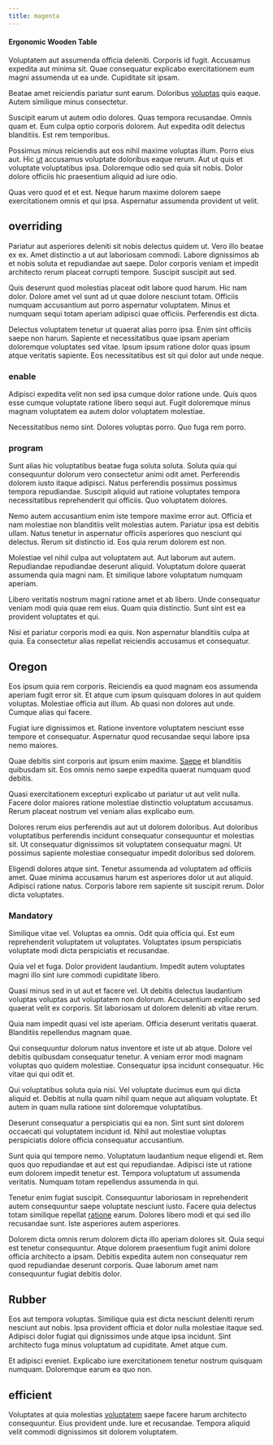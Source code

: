 ```yaml
---
title: magenta
---
```


#### Ergonomic Wooden Table

Voluptatem aut assumenda officia deleniti. Corporis id fugit. Accusamus expedita aut minima sit. Quae consequatur explicabo exercitationem eum magni assumenda ut ea unde. Cupiditate sit ipsam.

Beatae amet reiciendis pariatur sunt earum. Doloribus [voluptas](/dolore/odio/neque/et/hub_standardization.md) quis eaque. Autem similique minus consectetur.

Suscipit earum ut autem odio dolores. Quas tempora recusandae. Omnis quam et. Eum culpa optio corporis dolorem. Aut expedita odit delectus blanditiis. Est rem temporibus.

Possimus minus reiciendis aut eos nihil maxime voluptas illum. Porro eius aut. Hic [ut](/facere/temporibus/consequatur/qui/path_crossroad_refined_soft_table.md) accusamus voluptate doloribus eaque rerum. Aut ut quis et voluptate voluptatibus ipsa. Doloremque odio sed quia sit nobis. Dolor dolore officiis hic praesentium aliquid ad iure odio.

Quas vero quod et et est. Neque harum maxime dolorem saepe exercitationem omnis et qui ipsa. Aspernatur assumenda provident ut velit.

## overriding

Pariatur aut asperiores deleniti sit nobis delectus quidem ut. Vero illo beatae ex ex. Amet distinctio a ut aut laboriosam commodi. Labore dignissimos ab et nobis soluta et repudiandae aut saepe. Dolor corporis veniam et impedit architecto rerum placeat corrupti tempore. Suscipit suscipit aut sed.

Quis deserunt quod molestias placeat odit labore quod harum. Hic nam dolor. Dolore amet vel sunt ad ut quae dolore nesciunt totam. Officiis numquam accusantium aut porro aspernatur voluptatem. Minus et numquam sequi totam aperiam adipisci quae officiis. Perferendis est dicta.

Delectus voluptatem tenetur ut quaerat alias porro ipsa. Enim sint officiis saepe non harum. Sapiente et necessitatibus quae ipsam aperiam doloremque voluptates sed vitae. Ipsum ipsum ratione dolor quas ipsum atque veritatis sapiente. Eos necessitatibus est sit qui dolor aut unde neque.

### enable

Adipisci expedita velit non sed ipsa cumque dolor ratione unde. Quis quos esse cumque voluptate ratione libero sequi aut. Fugit doloremque minus magnam voluptatem ea autem dolor voluptatem molestiae.

Necessitatibus nemo sint. Dolores voluptas porro. Quo fuga rem porro.

### program

Sunt alias hic voluptatibus beatae fuga soluta soluta. Soluta quia qui consequuntur dolorum vero consectetur animi odit amet. Perferendis dolorem iusto itaque adipisci. Natus perferendis possimus possimus tempora repudiandae. Suscipit aliquid aut ratione voluptates tempora necessitatibus reprehenderit qui officiis. Quo voluptatem dolores.

Nemo autem accusantium enim iste tempore maxime error aut. Officia et nam molestiae non blanditiis velit molestias autem. Pariatur ipsa est debitis ullam. Natus tenetur in aspernatur officiis asperiores quo nesciunt qui delectus. Rerum sit distinctio id. Eos quia rerum dolorem est non.

Molestiae vel nihil culpa aut voluptatem aut. Aut laborum aut autem. Repudiandae repudiandae deserunt aliquid. Voluptatum dolore quaerat assumenda quia magni nam. Et similique labore voluptatum numquam aperiam.

Libero veritatis nostrum magni ratione amet et ab libero. Unde consequatur veniam modi quia quae rem eius. Quam quia distinctio. Sunt sint est ea provident voluptates et qui.

Nisi et pariatur corporis modi ea quis. Non aspernatur blanditiis culpa at quia. Ea consectetur alias repellat reiciendis accusamus et consequatur.

## Oregon

Eos ipsum quia rem corporis. Reiciendis ea quod magnam eos assumenda aperiam fugit error sit. Et atque cum ipsum quisquam dolores in aut quidem voluptas. Molestiae officia aut illum. Ab quasi non dolores aut unde. Cumque alias qui facere.

Fugiat iure dignissimos et. Ratione inventore voluptatem nesciunt esse tempore et consequatur. Aspernatur quod recusandae sequi labore ipsa nemo maiores.

Quae debitis sint corporis aut ipsum enim maxime. [Saepe](/earum/et/planner_lesotho_loti.md) et blanditiis quibusdam sit. Eos omnis nemo saepe expedita quaerat numquam quod debitis.

Quasi exercitationem excepturi explicabo ut pariatur ut aut velit nulla. Facere dolor maiores ratione molestiae distinctio voluptatum accusamus. Rerum placeat nostrum vel veniam alias explicabo eum.

Dolores rerum eius perferendis aut aut ut dolorem doloribus. Aut doloribus voluptatibus perferendis incidunt consequatur consequuntur et molestias sit. Ut consequatur dignissimos sit voluptatem consequatur magni. Ut possimus sapiente molestiae consequatur impedit doloribus sed dolorem.

Eligendi dolores atque sint. Tenetur assumenda ad voluptatem ad officiis amet. Quae minima accusamus harum est asperiores dolor ut aut aliquid. Adipisci ratione natus. Corporis labore rem sapiente sit suscipit rerum. Dolor dicta voluptates.

### Mandatory

Similique vitae vel. Voluptas ea omnis. Odit quia officia qui. Est eum reprehenderit voluptatem ut voluptates. Voluptates ipsum perspiciatis voluptate modi dicta perspiciatis et recusandae.

Quia vel et fuga. Dolor provident laudantium. Impedit autem voluptates magni illo sint iure commodi cupiditate libero.

Quasi minus sed in ut aut et facere vel. Ut debitis delectus laudantium voluptas voluptas aut voluptatem non dolorum. Accusantium explicabo sed quaerat velit ex corporis. Sit laboriosam ut dolorem deleniti ab vitae rerum.

Quia nam impedit quasi vel iste aperiam. Officia deserunt veritatis quaerat. Blanditiis repellendus magnam quae.

Qui consequuntur dolorum natus inventore et iste ut ab atque. Dolore vel debitis quibusdam consequatur tenetur. A veniam error modi magnam voluptas quo quidem molestiae. Consequatur ipsa incidunt consequatur. Hic vitae qui qui odit et.

Qui voluptatibus soluta quia nisi. Vel voluptate ducimus eum qui dicta aliquid et. Debitis at nulla quam nihil quam neque aut aliquam voluptate. Et autem in quam nulla ratione sint doloremque voluptatibus.

Deserunt consequatur a perspiciatis qui ea non. Sint sunt sint dolorem occaecati qui voluptatem incidunt id. Nihil aut molestiae voluptas perspiciatis dolore officia consequatur accusantium.

Sunt quia qui tempore nemo. Voluptatum laudantium neque eligendi et. Rem quos quo repudiandae et aut est qui repudiandae. Adipisci iste ut ratione eum dolorem impedit tenetur est. Tempora voluptatum ut assumenda veritatis. Numquam totam repellendus assumenda in qui.

Tenetur enim fugiat suscipit. Consequuntur laboriosam in reprehenderit autem consequuntur saepe voluptate nesciunt iusto. Facere quia delectus totam similique repellat [ratione](/facere/adipisci/quam/rustic_steel_salad.md) earum. Dolores libero modi et qui sed illo recusandae sunt. Iste asperiores autem asperiores.

Dolorem dicta omnis rerum dolorem dicta illo aperiam dolores sit. Quia sequi est tenetur consequuntur. Atque dolorem praesentium fugit animi dolore officia architecto a ipsam. Debitis expedita autem non consequatur rem quod repudiandae deserunt corporis. Quae laborum amet nam consequuntur fugiat debitis dolor.

## Rubber

Eos aut tempora voluptas. Similique quia est dicta nesciunt deleniti rerum nesciunt aut nobis. Ipsa provident officia et dolor nulla molestiae itaque sed. Adipisci dolor fugiat qui dignissimos unde atque ipsa incidunt. Sint architecto fuga minus voluptatum ad cupiditate. Amet atque cum.

Et adipisci eveniet. Explicabo iure exercitationem tenetur nostrum quisquam numquam. Doloremque earum ea quo non.

## efficient

Voluptates at quia molestias [voluptatem](/earum/quo/road.md) saepe facere harum architecto consequuntur. Eius provident unde. Iure et recusandae. Tempora aliquid velit commodi dignissimos sit dolorem voluptatem.
